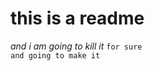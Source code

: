 this is a readme
====================================

*and i am going to kill it*
`for sure`\
``and going to make it``